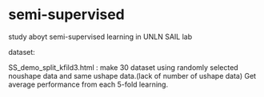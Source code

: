 # semi-supervised

study aboyt semi-supervised learning in UNLN SAIL lab

dataset:

SS_demo_split_kfild3.html : make 30 dataset using randomly selected noushape data and same ushape data.(lack of number of ushape data) Get average performance from each 5-fold learning.
